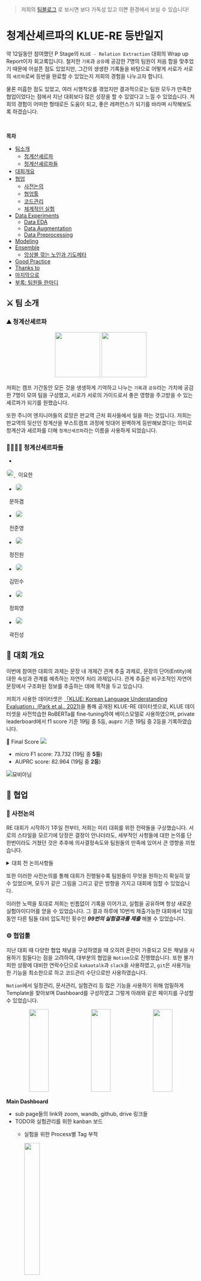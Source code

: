 > 저희의 [팀블로그](https://cheonggyemountain-sherpa.github.io/KLUE_RE/) 로 보시면 보다 가독성 있고 이쁜 환경에서 보실 수 있습니다!

# 청계산셰르파의 KLUE-RE 등반일지

약 12일동안 참여했던 P Stage의 `KLUE - Relation Extraction` 대회의 Wrap up Report이자 회고록입니다. 철저한 `기록`과 `공유`에 공감한 7명의 팀원이 처음 합을 맞추었기 때문에 어설픈 점도 있었지만, 그간의 생생한 기록들을 바탕으로 어떻게 서로가 서로의 `셰르파`로써 등반을 완료할 수 있었는지 저희의 경험을 나누고자 합니다.

물론 미흡한 점도 있었고, 여러 시행착오를 겪었지만 결과적으로는 팀원 모두가 만족한 협업이었다는 점에서 지난 대회보다 많은 성장을 할 수 있었다고 느낄 수 있었습니다. 저희의 경험이 어떠한 형태로든 도움이 되고, 좋은 레퍼런스가 되기를 바라며 시작해보도록 하겠습니다.

<br>

**목차**

- [팀소개](#%E2%9A%94%EF%B8%8F-%ED%8C%80-%EC%86%8C%EA%B0%9C)
    - [청계산셰르파](#%F0%9F%A4%9C-%EB%B6%80%EB%A1%9D-%ED%8C%80%EC%9B%90%EB%93%A4-%ED%95%9C%EB%A7%88%EB%94%94)
    - [청계산셰르파들](#%F0%9F%91%A8%E2%80%8D%F0%9F%91%A8%E2%80%8D%F0%9F%91%A6%E2%80%8D%F0%9F%91%A6-%EC%B2%AD%EA%B3%84%EC%82%B0%EC%85%B0%EB%A5%B4%ED%8C%8C%EB%93%A4)
- [대회개요](#%F0%9F%94%8E-%EB%8C%80%ED%9A%8C-%EA%B0%9C%EC%9A%94)
- [협업](#%F0%9F%A4%9D-%ED%98%91%EC%97%85)
    - [사전논의](#%F0%9F%A5%BE-%EC%82%AC%EC%A0%84%EB%85%BC%EC%9D%98)
    - [협업툴](#%E2%9A%99%EF%B8%8F-%ED%98%91%EC%97%85%ED%88%B4)
    - [코드관리](#%F0%9F%92%BB-%EC%BD%94%EB%93%9C-%EA%B4%80%EB%A6%AC)
    - [체계적인 실험](#%F0%9F%A7%91%E2%80%8D%F0%9F%94%AC-%EC%B2%B4%EA%B3%84%EC%A0%81%EC%9D%B8-%EC%8B%A4%ED%97%98)
- [Data Experiments](#%F0%9F%9B%8B-Data-Experiments)
    - [Data EDA](#%F0%9F%91%81-Data-EDA)
    - [Data Augmentation](#%F0%9F%92%AA-Data-Augmentation)
    - [Data Preprocessing](#%F0%9F%94%A7-Data-Preprocessing-amp-Tokenizer)
- [Modeling](#%F0%9F%A7%98-Modeling)
- [Ensemble](#%F0%9F%8D%9C-Ensemble)
    - [앙상블 깎는 노인과 기도메타](#%F0%9F%91%A8%E2%80%8D%F0%9F%8E%A8-%EC%95%99%EC%83%81%EB%B8%94-%EA%B9%8E%EB%8A%94-%EB%85%B8%EC%9D%B8%EA%B3%BC-%EA%B8%B0%EB%8F%84%EB%A9%94%ED%83%80)
- [Good Practice](#%F0%9F%92%AF-Good-Practice)
- [Thanks to](#%F0%9F%92%8C-Thanks-to)
- [마지막으로](#%EB%A7%88%EC%A7%80%EB%A7%89%EC%9C%BC%EB%A1%9C)
- [부록: 팀원들 한마디](#%F0%9F%A4%9C-%EB%B6%80%EB%A1%9D-%ED%8C%80%EC%9B%90%EB%93%A4-%ED%95%9C%EB%A7%88%EB%94%94)


## ⚔️ 팀 소개

### ⛰ 청계산셰르파
<p align="center">
    <img src="/images/profile.png" style="display: inline" height="120px">
    <img src="/images/2.png" style="display: inline" height="120px">
</p>

저희는 캠프 기간동안 모든 것을 생생하게 기억하고 나누는 `기록`과 `공유`라는 가치에 공감한 7명이 모여 팀을 구성했고, 서로가 서로의 가이드로서 좋은 영향을 주고받을 수 있는 셰르파가 되기를 원했습니다.

또한 주니어 엔지니어들의 로망은 판교역 근처 회사들에서 일을 하는 것입니다. 저희는 판교역의 뒷산인 청계산을 부스트캠프 과정에 빗대어 완벽하게 등반해보겠다는 의미로 청계산과 셰르파를 더해 `청계산셰르파`라는 이름을 사용하게 되었습니다.


### 👨‍👨‍👦‍👦 청계산셰르파들

- <a href="https://github.com/l-yohai">
<img style="border-radius: 50%; display: inline" src="https://avatars.githubusercontent.com/u/49181231?s=96&amp;v=4" width="20px"/>
</a> &nbsp; 이요한

- <a href="https://github.com/ddobokki">
    <img style="border-radius: 50%; display: inline" src="https://avatars.githubusercontent.com/u/44228269?s=96&v=4" width="20px">
</a> &nbsp; 문하겸

- <a href="https://github.com/20180707jun">
    <img style="border-radius: 50%; display: inline" src="https://avatars.githubusercontent.com/u/50571795?s=96&v=4" width="20px">
</a> &nbsp; 전준영

- <a href="https://github.com/godjw">
    <img style="border-radius: 50%; display: inline" src="https://avatars.githubusercontent.com/u/47168115?s=96&v=4" width="20px">
</a> &nbsp; 정진원

- <a href="https://github.com/lexiconium">
    <img style="border-radius: 50%; display: inline" src="https://avatars.githubusercontent.com/u/84180121?s=96&v=4" width="20px">
</a> &nbsp; 김민수

- <a href="https://github.com/hyeong01">
    <img style="border-radius: 50%; display: inline" src="https://avatars.githubusercontent.com/u/38185429?s=96&v=4" width="20px">
</a> &nbsp; 정희영

- <a href="https://github.com/jskwak98">
    <img style="border-radius: 50%; display: inline" src="https://avatars.githubusercontent.com/u/47588410?s=96&v=4" width="20px">
</a> &nbsp; 곽진성


## 🔎 대회 개요

이번에 참여한 대회의 과제는 문장 내 개체간 관계 추출 과제로, 문장의 단어(Entity)에 대한 속성과 관계를 예측하는 자연어 처리 과제입니다. 관계 추출은 비구조적인 자연어 문장에서 구조화된 정보를 추출하는 데에 목적을 두고 있습니다.

저희가 사용한 데이터셋은 [「KLUE: Korean Language Understanding Evaluation」(Park et al., 2021)](https://arxiv.org/pdf/2105.09680.pdf)을 통해 공개된 KLUE-RE 데이터셋으로, KLUE 데이터셋을 사전학습한 RoBERTa를 fine-tuning하여 베이스모델로 사용하였으며, private leaderboard에서 f1 score 기준 19팀 중 5등, auprc 기준 19팀 중 2등을 기록하였습니다.

🥈 Final Score
![](/images/final.png)
- micro F1 score: 73.732 (19팀 중 **5등**)
- AUPRC score: 82.964 (19팀 중 **2등**)

![묘비아님](/images/kakaotalk.png)


## 🤝 협업

### 🥾 사전논의

RE 대회가 시작하기 1주일 전부터, 저희는 미리 대회를 위한 전략들을 구상했습니다. 서로의 스타일을 모르기에 당장은 결정이 안나더라도, 세부적인 사항들에 대한 논의를 단 한번이라도 거쳤던 것은 추후에 의사결정속도와 팀원들의 만족에 있어서 큰 영향을 끼쳤습니다.

<details>
    <summary>
    대회 전 논의사항들
    </summary>
<br>

- 프로젝트관리 툴/채널 정하기
    - ex) Github project의 kanban board, notion, slack, zoom, google meet, git page, github action 등등
    - 카카오톡 (슬랙보다 많이 접함.) 슬랙처럼 스레드 형식의 대화를 할 수 없음.
        - 중요한 이슈가 생기면 슬랙에도 같이 이야기하자.
- 코드명세서 or 컨벤션
    - naming
        - 클래스, Static Vars = CamelCase
        - 변수명, 함수명 = snake_case
    - formatting (& auto formatter)
        - autopep8
        - black, yap...
    - annotation
        - ''' docstring '''
        - VSCODE CODE_ANCHORE
            - TODO, NOTE,
        - docstring을 알아서 해주는 게 있는지 서치해보기!
        - 필요한 내용만 작성할 수 있도록 룰을 추가로 정할 것.
        주석은 영문으로!!
    - ~~indentation (tab 1 or space 4)~~
    - 그 외 vscode extensions
        - git graph, git lens
        - Live share
- 가상환경이나 환경관리 전략 (zsh, dotenv, … conda, pip …)
    - **conda 사용!**

- **미정**

    - 브랜치를 어떻게 만들어놓을것인가 (실험전략까지 고려)
        다른사람들이 checkout만으로 동일한 실험을 할 수 있게 하기 위함
        MAIN
        - DEVELOP
                유저편의성, 코드기능개선, 버그픽스
                접두어/feature
        - BASELINE
            접두어/feature x 실험 o
        다른 태스크에 대한 것들이나 (실험위주)
            baseline/qa/1
            baseline/ner
            baseline/sentence classification
    - 너무 브랜치가 많아질 수 있다.
        - config를 변경하면 브랜치를 분기하지 않을 수 있다.

- (선택사항) 여유가 되면 자세하게 써놓기

- 커밋전략
    - commit message 규칙이나 템플릿 정하기

- (작업단위와 리뷰에 대해서 더 생각해보기)

- PR 템플릿 및 PR/Review 전략 구체화
    - PR 올리는 타이밍(시점)
        - 성능향상에 의한 PR은 모두가 리뷰
        - 자잘한 변화들은 책임자만 리뷰
    - 리뷰를 어떻게 할 건지? 리뷰어는 몇 명
    - 속도? Merge속도에 대해서 데드라인이 있었음 좋겠다.
    

- 그라운드룰 및 빠른 의사결정을 위한 협업가치 리스트업 및 우선순위 정하기
    - ex) 안정성(예외처리), 구성원의만족, 가독성, 일관성, 객체지향성, 단순성, 외부유저의경험, 신속성(작업속도), 통제가능성, 학습가능성, 취업적용가능성, 실험가능성 등등

</details>

또한 이러한 사전논의를 통해 대회가 진행될수록 팀원들이 무엇을 원하는지 확실히 알 수 있었으며, 모두가 같은 그림을 그리고 같은 방향을 가지고 대회에 임할 수 있었습니다.

이러한 노력을 토대로 저희는 빈틈없이 기록을 이어가고, 실험을 공유하며 항상 새로운 실험아이디어를 얻을 수 있었습니다. 그 결과 하루에 10번씩 제출가능한 대회에서 12일 동안 다른 팀들 대비 압도적인 횟수인 ***99번의 실험결과를 제출*** 해볼 수 있었습니다.

### ⚙️ 협업툴

지난 대회 때 다양한 협업 채널을 구성하였을 때 오히려 혼란이 가중되고 모든 채널을 사용하기 힘들다는 점을 고려하여, 대부분의 협업을 `Notion`으로 진행했습니다. 또한 불가피한 상황에 대비한 연락수단으로 `kakaotalk`과 `slack`을 사용하였고, `git`은 사용가능한 기능을 최소한으로 하고 코드관리 수단으로만 사용하였습니다.

`Notion`에서 일정관리, 문서관리, 실험관리 등 많은 기능을 사용하기 위해 엄밀하게 Template을 찾아보며 Dashboard를 구성하였고 그렇게 아래와 같은 페이지를 구성할 수 있었습니다.

<p align="center">
    <img src="/images/notion_main.png" style="display: inline" height="220px" width="32%">
    <img src="/images/notion_kanban.png" style="display: inline" height="220px" width="32%">
    <img src="/images/notion_schedule.png" style="display: inline" height="220px" width="32%">
</p>

**Main Dashboard**
- sub page들의 link와 zoom, wandb, github, drive 링크들
- TODO와 실험관리를 위한 kanban 보드
    - 실험을 위한 Process별 Tag 부착

        <img src="/images/no_tag.png" height="30%" width="30%">

    - Assignee 할당
- 일정관리를 위한 schedule
    - 알림기능 활성화
    - 용도별 Tag 부착
- Reference와 Docs 링크들
    - 회의록
    - 멘토링
    - 연구일지 등

### 💻 코드 관리

![](/images/git1.png)

초반에는 전체 코드를 관리하기 위해 PR-Merge 방법으로 진행하다가 Review가 늦어지거나, 작업시간이 오래걸리면 다른 팀원이 같은 작업을 하는 등 예상치 못한 병목이 발생하고 오히려 개인 실험에 방해요소로 작용할 수 있다는 판단을 하게 되었습니다.

<style>
  .linear_highlight {
      background: linear-gradient(to top, #778899 10%, transparent 10%);
  }
</style>

<span class="linear_highlight">
따라서 baseline으로 사용할 수 있는 코드에서 각자의 이름 혹은 실험 이름으로 분기를 나누어 개인 작업을 진행하면서, 사전에 논의했던 것처럼 score가 올랐을 경우에만 baseline 코드에 PR-Merge를 하고, 해당 score를 재현가능할 수 있게끔 버전업하기로 했습니다.
</span>

![](/images/bran.png)

branch가 많아지긴 했지만, 실험에 실패했을 때 빠르게 Rollback할 수 있었고, 각자의 실험에서 확실한 성능향상 요소만을 합칠 수 있었습니다. Competition이라는 플랫폼의 특성상 7명의 팀원이 각자 작성한 모든 코드들을 Review하고 합치면서 작업을 이어나가기에는 많은 시간과 노력을 필요로 했습니다. 하지만 기준을 두고 필요할 때만 코드를 병합하니 실험은 실험대로 잘 이루어지고, 실험에 실패하더라도 가장 최신버전의 코드를 모두가 사용할 수 있었다는 점에서 많은 이점을 얻을 수 있었습니다.

### 🧑‍🔬 체계적인 실험

![](/images/notion_kanban.png)

저희는 Kanban board를 사용하여 실험을 관리하였습니다.

<p align="center">
    <img src="/images/exp_tag.png" height="30%" width="30%">
</p>

Backlog, TO-DO, In progress, Completed 네 단계로 나누어 서로가 어떤 실험을 진행하고 있는지, 어떤 실험을 해야하는지 파악할 수 있게 하였으며 실험이 끝날 때마다 그때그때 갱신하는 작업을 진행하였습니다.

각각의 카테고리 별 책임은 이렇습니다.
- Backlog: 단순 실험 아이디어 및 건의사항, 수정사항
- TO-DO: 꼭 적용해봐야 하는 실험
- In progress: 현재 진행중인 실험
- Completed: 완료된 실험

Backlog에 진행해보고 싶은 실험카드가 생겼거나, 다른 실험 아이디어가 생긴 경우에는 Notion의 `Comment` 기능을 이용하여 이미 진행중인 실험이면 해당 실험의 진행상황이나 주의사항들을 더 자세하게 공유할 수 있게 하였습니다.

<p align="center">
    <img src="/images/notion_comm2.png">
    <img src="/images/notion_comm.png">
</p>

실험카드가 `Completed`로 이동하게 되면 아래와 같이 실험기록표에 결과를 작성하고, 실험의 성공여부와 관계없이 그 실험에 대한 평가와 그런 결과가 나온 이유 혹은 주의사항 등을 기록하게 하였습니다.

<p align="center">
    <img src="/images/exp1.png">
    <img src="/images/notion_exp.png">
</p>

<span class="linear_highlight">
이러한 시도는 팀원들 간 기술부채를 최대한 줄어들게 하였고 실패한 실험을 반복적으로 하지 않을 수 있게 하여 효율적으로 실험을 계획할 수 있게 해주었습니다.
</span>

## 🛋 Data Experiments

### 👁 Data EDA

![](/images/eda.png)

데이터는 위와 같이 매우 불균형하게 분포되어 있었고, 9,000개가 넘는 no_relation과 달리 `per:place_of_death`처럼 약 40개 정도만 존재하는 label도 있었습니다.

이렇게 극단적인 Data Imbalancing을 잘 잡는 것이 이번 대회의 핵심이라고 생각하게 되었습니다.

![김채은 캠퍼님의 토론게시판 글 중](/images/dup.png)

또한 sentence와 subject_entity, object_entity까지 전부 동일한 문장이 53개가 있는 등 중복된 데이터와 mislabeled 데이터들이 존재하였고, 이것들을 전부 제거하고 수정하여 데이터셋을 재구성하였습니다.

### 💪 Data Augmentation

이후에는 Data Imbalancing을 해결하기 위하여 여러 Augmentation 기법들로 실험을 이어나갔습니다.

1. [EDA & AEDA](https://github.com/toriving/KoEDA)
    KoEDA 라이브러리를 사용하여 EDA, AEDA 각각 전체 데이터셋에 대해 `n_aug=[1, 2, 4]` 비율로 augmentation 진행
    - 두 방법 모두 아무것도 하지 않았을 때보다 validation score가 낮았음.
2. [Undersampling & Oversampling](https://imbalanced-learn.org/stable/)
    imblearn 라이브러리를 사용하여 SMOTE로 Sampling 진행
    ![Undersampling](/images/under.png)

    ![Oversampling](/images/over.png)
    
    - 두 방법 모두 아무것도 하지 않았을 때보다 validation score가 낮았음.
3. Back Translation
    Crawler를 사용하여 papago 번역기 사용.
    `klue/roberta-small` 모델 기준으로 score 상승이 있었지만 너무 늦게 시도해서 best 모델에 적용하지 못했음.
    - `ko -> en -> ja -> ko`: 약 0.1 LB Score 하락
    - `ko -> ja -> ko`: 약 0.5 LB Score 상승
4. Target Augmentation subject <-> object label changing
    kfold로 학습을 진행할 때 한 번이라도 틀린 data에 대해서 subject와 object entity를 변경함으로써 augmentation 진행
    - 약 0.05 LB Score 상승

하지만 이러한 augmentation 기법들에 대해서 많은 효과를 볼 수가 없었는데, `confusion matrix`를 통해 원인을 유추해볼 수 있었습니다.

![](/images/conf.png)

처음 예상과 다르게 적은 label의 데이터를 생각보다 잘 맞추고 있었고, *오히려 데이터 수가 가장 많았던 `no_relation` 예측에서 많이 틀리고 있었기 때문* 이었습니다. 따라서 전체 데이터셋에 대해서 augmentation을 진행한 방식, 그리고 sampling 방식으로는 효과를 보지 못했다는 것을 알 수 있었습니다.

처음부터 이렇게 Confusion Matrix를 도입하여 현재 모델이 어떤 예측을 잘 수행하지 못하는지 등을 파악하여, `no_relation`에 대해서만 augmentation을 시도하는 등 디테일하게 augmentation 전략을 세웠으면 좋았을 것이란 아쉬움이 남습니다. 또한 4번 실험에서 `sub <-> obj` label만 변경하는 방식 말고 다른 augmentation 방법도 써봤으면 어땠을까 하는 아쉬움이 남습니다.


### 🔧 Data Preprocessing & Tokenizer

1. Dynamic Padding
    Huggingface의 Tokenizer는 `max_length` 인자를 통해 기본적으로 `fixed padding` 방식을 사용합니다. 저희는 더 빠른 실험을 통해 `dynamic padding` 방식으로 변경하였고 그 결과 약 30%의 속도를 향상시킬 수 있었습니다.

    ![fixed padding](/images/fixed.png)

    ![dynamic padding](/images/dynamic.png)

2. [An Improved Baseline for Sentence-level Relation Extraction](https://arxiv.org/pdf/2102.01373.pdf)
    문장의 Subject, Object Entity의 NER Type을 명시해주고, Entity의 위치를 사전학습에서 사용된 특수문자를 이용하여 표기하는 Typed Entity Marker를 적용했습니다.

    ![](/images/token.png)
    1. vanilla : 기본 베이스라인 input
    2. special_ent : `기본 베이스라인 input + [sbj][sbj/] + [obj][obj/]`
    3. special_ent_without_prefix : 기본 베이스라인 input의 앞에있는 `subject [sep] object [sep] 부분을 제거`하고 `special token`을 사용 (4, 5번 역시 prefix를 제거함) 
    4. punct_ent : `@sbj@ #obj#` 식으로 special token 없이 entity 표현 
    5. punct_typing_ent : `@*sbj_type*sbj@ #^obj_type^obj#` 식으로 entity type을 알려주며 표현결과: 3번 5번이 비교적 가장 우수한 성능을 보임, 동일 조건 하 validation f1 기준 1 정도의 성능 차이를 보임.

위의 두 방법을 사용하여 실험과 검증은 조금 더 빠르게 진행할 수 있었고, 성능 향상을 이끌어낼 수 있었습니다.


## 🧘 Modeling

Backbone이 되는 Model은 `klue/roberta-large`를 사용하였으며 Base 성능은 `avg. 71 (micro f1)` 정도를 기록하였습니다.

***여러가지 실험들***

- Entity Embedding
    아무것도 하지 않았을 때보다 validation score가 낮았음.
<details>
    <summary>
    코드 보기
    </summary>
    ```python
    class RobertaEmbeddingsWithTokenEmbedding(nn.Module):
    '''
    edit by 곽진성_T2011
    '''
    
    def __init__(self, model, config, pre_model_state_dict=None):
        super().__init__()
        self.word_embeddings = model.roberta.embeddings.word_embeddings
        self.position_embeddings = model.roberta.embeddings.position_embeddings
        self.token_type_embeddings = model.roberta.embeddings.token_type_embeddings

        self.entity_embeddings = nn.Embedding(9, config.hidden_size, padding_idx=0)

        if pre_model_state_dict:
            pre_weight = pre_model_state_dict['roberta.embeddings.entity_embeddings.weight']
            self.entity_embeddings.weight = torch.nn.parameter.Parameter(pre_weight, requires_grad=True)

        self.LayerNorm = model.roberta.embeddings.LayerNorm
        self.dropout = model.roberta.embeddings.dropout
        self.position_embedding_type = getattr(config, "position_embedding_type", "absolute")
        self.register_buffer("position_ids", torch.arange(config.max_position_embeddings).expand((1, -1)))
        if version.parse(torch.__version__) > version.parse("1.6.0"):
            self.register_buffer(
                "token_type_ids",
                torch.zeros(self.position_ids.size(), dtype=torch.long, device=self.position_ids.device),
                persistent=False,
            )
        self.padding_idx = config.pad_token_id

    def forward(
        self, input_ids=None, token_type_ids=None, position_ids=None, inputs_embeds=None, past_key_values_length=0
    ):
        if position_ids is None:
            if input_ids is not None:
                position_ids = self.create_position_ids_from_input_ids(input_ids, self.padding_idx, past_key_values_length)
            else:
                position_ids = self.create_position_ids_from_inputs_embeds(inputs_embeds)

        if input_ids is not None:
            input_shape = input_ids.size()
        else:
            input_shape = inputs_embeds.size()[:-1]

        seq_length = input_shape[1]

        if token_type_ids is None:
            if hasattr(self, "token_type_ids"):
                buffered_token_type_ids = self.token_type_ids[:, :seq_length]
                buffered_token_type_ids_expanded = buffered_token_type_ids.expand(input_shape[0], seq_length)
                token_type_ids = buffered_token_type_ids_expanded
            else:
                token_type_ids = torch.zeros(input_shape, dtype=torch.long, device=self.position_ids.device)

        if inputs_embeds is None:
            inputs_embeds = self.word_embeddings(input_ids)
        token_type_embeddings = self.token_type_embeddings(token_type_ids)

        entity_ids = self.create_entity_ids_from_input_ids(input_ids)
        entity_embeddings = self.entity_embeddings(entity_ids)

        embeddings = inputs_embeds + token_type_embeddings
        if self.position_embedding_type == "absolute":
            position_embeddings = self.position_embeddings(position_ids)
            embeddings += position_embeddings
        
        embeddings += entity_embeddings
        
        embeddings = self.LayerNorm(embeddings)
        embeddings = self.dropout(embeddings)
        return embeddings

    def create_position_ids_from_inputs_embeds(self, inputs_embeds):
        input_shape = inputs_embeds.size()[:-1]
        sequence_length = input_shape[1]

        position_ids = torch.arange(
            self.padding_idx + 1, sequence_length + self.padding_idx + 1, dtype=torch.long, device=inputs_embeds.device
        )
        return position_ids.unsqueeze(0).expand(input_shape)

    def create_entity_ids_from_input_ids(self, input_ids):
        """
        map index 1~8 to the token that is related to sbj, obj entities
        """
        s_ids = torch.nonzero((input_ids == 36)) # subject
        o_ids = torch.nonzero((input_ids == 7)) # object
        # entity type mapped into index 3 ~ 8
        type_map = {4410 : 3, 7119 : 4, 3860 : 5, 5867 : 6, 12395 : 7, 9384 : 8}

        entity_ids = torch.zeros_like(input_ids)
        for i in range(len(s_ids)):
            s_id = s_ids[i]
            o_id = o_ids[i]
            if i % 2 == 0:
                entity_ids[s_id[0], s_id[1]+2] = type_map[input_ids[s_id[0], s_id[1]+2].item()]
                entity_ids[o_id[0], o_id[1]+2] = type_map[input_ids[o_id[0], o_id[1]+2].item()]
            else:
                prev_s_id = s_ids[i-1]
                prev_o_id = o_ids[i-1]
                entity_ids[s_id[0], prev_s_id[1]+4:s_id[1]] = 1
                entity_ids[o_id[0], prev_o_id[1]+4:o_id[1]] = 2

        return entity_ids

    def create_position_ids_from_input_ids(self, input_ids, padding_idx, past_key_values_length=0):
        mask = input_ids.ne(padding_idx).int()
        incremental_indices = (torch.cumsum(mask, dim=1).type_as(mask) + past_key_values_length) * mask
        return incremental_indices.long() + padding_idx
    ```
</details>
- [R-BERT](https://github.com/monologg/R-BERT)
    본 구조에서 BERT를 RoBERTa로 변경. LB 기준 71.362의 micro f1 score 달성.
<details>
    <summary>
    코드 보기
    </summary>
    ```python
class RBERT(RobertaPreTrainedModel):
    '''
    orgin code: https://github.com/monologg/R-BERT
    edit by 문하겸_T2076
    '''

    def __init__(self, config, model_name):
        super(RBERT, self).__init__(config)
        self.roberta = RobertaModel.from_pretrained(
            model_name)  # Load pretrained bert

        self.num_labels = config.num_labels

        self.cls_fc_layer = FCLayer(
            config.hidden_size, config.hidden_size, 0.1)
        self.entity_fc_layer = FCLayer(
            config.hidden_size, config.hidden_size, 0.1)
        self.label_classifier = FCLayer(
            config.hidden_size * 3,
            config.num_labels,
            0.1,
            use_activation=False,
        )

    @staticmethod
    def entity_average(hidden_output, e_mask):
        """
        Average the entity hidden state vectors (H_i ~ H_j)
        :param hidden_output: [batch_size, j-i+1, dim]
        :param e_mask: [batch_size, max_seq_len]
                e.g. e_mask[0] == [0, 0, 0, 1, 1, 1, 0, 0, ... 0]
        :return: [batch_size, dim]
        """
        e_mask_unsqueeze = e_mask.unsqueeze(1)  # [b, 1, j-i+1]
        length_tensor = (e_mask != 0).sum(
            dim=1).unsqueeze(1)  # [batch_size, 1]

        # [b, 1, j-i+1] * [b, j-i+1, dim] = [b, 1, dim] -> [b, dim]
        sum_vector = torch.bmm(e_mask_unsqueeze.float(),
                               hidden_output).squeeze(1)
        avg_vector = sum_vector.float() / length_tensor.float()  # broadcasting
        return avg_vector

    def forward(self, input_ids=None, attention_mask=None, token_type_ids=None, labels=None, e1_mask=None, e2_mask=None):
        outputs = self.roberta(
            input_ids, attention_mask=attention_mask, token_type_ids=token_type_ids)
        sequence_output = outputs[0]
        pooled_output = outputs[1]

        # Average
        e1_h = self.entity_average(sequence_output, e1_mask)
        e2_h = self.entity_average(sequence_output, e2_mask)

        # Dropout -> tanh -> fc_layer (Share FC layer for e1 and e2)
        pooled_output = self.cls_fc_layer(pooled_output)
        e1_h = self.entity_fc_layer(e1_h)
        e2_h = self.entity_fc_layer(e2_h)

        # Concat -> fc_layer
        concat_h = torch.cat([pooled_output, e1_h, e2_h], dim=-1)
        logits = self.label_classifier(concat_h)

        # add hidden states and attention if they are here
        outputs = (logits,) + outputs[2:]

        # Softmax
        if labels is not None:
            if self.num_labels == 1:
                loss_fct = nn.MSELoss()
                loss = loss_fct(logits.view(-1), labels.view(-1))
            else:
                loss_type = "focal"
                beta = 0.9999
                gamma = 2.0

                loss_fct = CB_loss(beta=beta, gamma=gamma)
                loss = loss_fct(logits.view(-1, self.num_labels),
                                labels.view(-1), loss_type)

            outputs = (loss,) + outputs
        return outputs
    ```
</details>

- Model split & combine
    `no_relation`만 구분하도록 학습시킨 모델, `relation`만 구분하도록 학습시킨 모델, `전체 데이터로 학습시킨 모델` 세 가지 `klue/roberta-large` 모델의 가중치를 freezing 하고 classifier만 학습시킨 것. LB 기준 73.251의 micro f1 score 달성.

    <details>
        <summary>
        코드 보기
        </summary>
        ```python
    class CombineModels(nn.Module):
        '''
        edit by 이요한_T2166
        '''
        def __init__(self):
            super(CombineModels, self).__init__()

            c1 = AutoConfig.from_pretrained('klue/roberta-large', num_labels=2)
            c2 = AutoConfig.from_pretrained('klue/roberta-large', num_labels=29)
            c3 = AutoConfig.from_pretrained('klue/roberta-large', num_labels=30)

            self.roberta1 = AutoModelForSequenceClassification.from_pretrained(
                "split_model_no_rel_large", config=c1)
            self.roberta2 = AutoModelForSequenceClassification.from_pretrained(
                "split_model_rel_large", config=c2)
            self.roberta3 = AutoModelForSequenceClassification.from_pretrained(
                "sota_kfold", config=c3)

            for p in self.roberta1.parameters():
                p.requires_grad = False
            for p in self.roberta2.parameters():
                p.requires_grad = False
            for p in self.roberta3.parameters():
                p.requires_grad = False

            self.fc1 = nn.Linear(2, 768)
            self.fc2 = nn.Linear(29, 768)
            self.fc3 = nn.Linear(30, 768)

            self.classifier = nn.Sequential(
                nn.Dropout(p=0.1),
                nn.Linear(768 * 15, 768, bias=True),
                nn.Tanh(),
                nn.Dropout(p=0.1),
                nn.Linear(768, 30, bias=True)
            )

        def forward(self, input_ids, attention_mask):
            logits_1 = self.roberta1(
                input_ids.clone(), attention_mask=attention_mask).get('logits')
            logits_2 = self.roberta2(
                input_ids.clone(), attention_mask=attention_mask).get('logits')
            logits_3 = self.roberta3(
                input_ids.clone(), attention_mask=attention_mask).get('logits')

            logits_1 = self.fc1(logits_1)
            logits_2 = self.fc2(logits_2)
            logits_3 = self.fc1(logits_3)

            concatenated_vectors = torch.cat((
                logits_1, logits_2, logits_3), dim=-1)

            output = self.classifier(concatenated_vectors)
            outputs = SequenceClassifierOutput(logits=output)
            return outputs
        ```
    </details>
- FC Layer -> LSTM
    너무 늦게 도입하여 제출 실패.
<details>
    <summary>
    코드 보기
    </summary>
    ```python
    class RobertaAddLSTM(RobertaPreTrainedModel):
        '''
        edit by 정희영_T2210
        '''
        def __init__(self, config, *args, **kwargs):
                super().__init__(config=config)

                self.bert = RobertaModel.from_pretrained("klue/roberta-large")

                self.lstm = nn.LSTM(1024, 256, batch_first=True, bidirectional=True)
                self.linear = nn.Linear(256*2, 30)
                self.dropout = nn.Dropout(0.5)
                self.tanh = nn.Tanh()
                self.linear2 = nn.Linear(30, 1)

        def forward(self, input_ids, attention_mask):
                output = self.bert(input_ids, attention_mask=attention_mask)

                lstm_output, (h,c) = self.lstm(output[0]) ## extract the 1st token's embeddings
                hidden = torch.cat((lstm_output[:,-1, :256],lstm_output[:,0, 256:]),dim=-1)
                linear_output = self.linear(hidden.view(-1,256*2))
                x = self.tanh(linear_output)
                x = self.dropout(x)
                outputs = SequenceClassifierOutput(logits=x)

                return outputs
    ```
</details>
- TAPT - [Don't Stop Pretraining: Adapt Language Models to Domains and Tasks](https://arxiv.org/pdf/2004.10964.pdf)
    주어진 학습데이터로 사전학습된 모델에 TAPT 를 적용해보았을 때 약 0.5 정도의 validation f1 score 향상이 있었으나, 시간문제로 논문에서 제안된 epochs만큼 학습을 진행하지 못했음. koelectra와 roberta-base로 리더보드에 제출해본 결과 큰 성능향상이 없었기 때문에 large 모델에 적용해볼 수 없었음.

    <details>
        <summary>
        코드 보기
        </summary>
        ```python
        '''
        edit by 정진원_T2206
        '''
        from transformers import AutoTokenizer, RobertaForMaskedLM, ElectraForMaskedLM, BertForMaskedLM, AutoConfig, DataCollatorWithPadding, DataCollatorForLanguageModeling
        import torch
        from transformers import LineByLineTextDataset
        from transformers import Trainer, TrainingArguments
        from transformers import EarlyStoppingCallback

        # fetch pretrained model for MaskedLM training 
        tokenizer = AutoTokenizer.from_pretrained('klue/roberta-large')
        device = torch.device('cuda' if torch.cuda.is_available() else 'cpu')
        model = BertForMaskedLM.from_pretrained('klue/roberta-large')
        model.to(device)

        # Read txt file which is consisted of sentences from train.csv
        dataset = LineByLineTextDataset(
            tokenizer=tokenizer,
            file_path='data/train.txt',
            block_size=514 # block size needs to be modified to max_position_embeddings
        )

        data_collator = DataCollatorForLanguageModeling( 
            tokenizer=tokenizer, mlm=True, mlm_probability=0.2 
        )

        # need to change arguments 
        training_args = TrainingArguments(
            output_dir="./klue-roberta-retrained",
            overwrite_output_dir=True,
            learning_rate=5e-05,
            num_train_epochs=200, 
            per_device_train_batch_size=16,
            save_steps=100,
            save_total_limit=2,
            seed=30,
            save_strategy='epoch',
            gradient_accumulation_steps=8,
            logging_steps=100,
            evaluation_strategy='epoch',
            resume_from_checkpoint=True,
            fp16=True,
            fp16_opt_level='O1',
            load_best_model_at_end=True
        ) 

        trainer = Trainer(
            model=model,
            args=training_args,
            data_collator=data_collator,
            train_dataset=dataset,
            eval_dataset=dataset,
            callbacks = [EarlyStoppingCallback(early_stopping_patience=3)]
        )

        trainer.train()
        trainer.save_model("./klue-roberta-retrained")
        ```
    </details>


***loss function***
- CB Loss
    R-BERT를 제외하고는 큰 성능향상을 못봤음.

    <details>
        <summary>
        코드 보기
        </summary>
        ```python
        class MyTrainer(Trainer):
            '''
            edit by 문하겸_T2076
            '''
            def __init__(self, disable_wandb=True, *args, **kwargs):
                super().__init__(*args, **kwargs)
                self.disable_wandb = disable_wandb

            def compute_loss(self, model, inputs, return_outputs=False):
                labels = inputs.get("labels")
                outputs = model(**inputs)
                logits = outputs.get("logits")
                beta = 0.9999
                gamma = 2.0

                criterion = CB_loss(beta, gamma)
                if torch.cuda.is_available():
                    criterion.cuda()
                loss_fct = criterion(logits, labels)

                return (loss_fct, outputs) if return_outputs else loss_fct

            def evaluation_loop(self, *args, **kwargs):
                eval_loop_output = super().evaluation_loop(*args, **kwargs)

                pred = eval_loop_output.predictions
                label_ids = eval_loop_output.label_ids

                self.draw_confusion_matrix(pred, label_ids)
                return eval_loop_output

        class CB_loss(nn.Module):
            def __init__(self, beta, gamma, epsilon=0.1):
                super(CB_loss, self).__init__()
                self.beta = beta
                self.gamma = gamma
                self.epsilon = epsilon

            def forward(self, logits, labels):
                # self.epsilon = 0.1 #labelsmooth
                beta = self.beta
                gamma = self.gamma

                no_of_classes = logits.shape[1]
                samples_per_cls = torch.Tensor(
                    [sum(labels == i) for i in range(logits.shape[1])])
                if torch.cuda.is_available():
                    samples_per_cls = samples_per_cls.cuda()

                effective_num = 1.0 - torch.pow(beta, samples_per_cls)
                weights = (1.0 - beta) / ((effective_num) + 1e-8)

                weights = weights / torch.sum(weights) * no_of_classes
                labels = labels.reshape(-1, 1)

                weights = torch.tensor(weights.clone().detach()).float()

                if torch.cuda.is_available():
                    weights = weights.cuda()
                    labels_one_hot = torch.zeros(
                        len(labels), no_of_classes).cuda().scatter_(1, labels, 1).cuda()

                labels_one_hot = (1 - self.epsilon) * labels_one_hot + \
                    self.epsilon / no_of_classes
                weights = weights.unsqueeze(0)
                weights = weights.repeat(labels_one_hot.shape[0], 1) * labels_one_hot
                weights = weights.sum(1)
                weights = weights.unsqueeze(1)
                weights = weights.repeat(1, no_of_classes)

                cb_loss = focal_loss(labels_one_hot, logits, weights, gamma)
                return cb_loss
        ```
    </details>
- [LDAM](https://arxiv.org/pdf/1906.07413.pdf)
    <details>
        <summary>
        코드 보기
        </summary>
        ```python
        class LDAMLossTrainer(Trainer):
            '''
            edit by 김민수_T2025
            '''
            def __init__(self, *args, **kwargs):
                super().__init__(*args, **kwargs)
                self.n_per_labels = self.train_dataset.get_n_per_labels()

            def compute_loss(self, model, inputs, return_outputs=False):
                labels = inputs.get('labels')
                outputs = model(**inputs)
                logits = outputs.get('logits')

                betas = [0, 0.99]
                beta_idx = self.state.epoch >= 2
                n_per_labels = self.n_per_labels

                effective_num = 1.0 - np.power(betas[beta_idx], n_per_labels)
                cls_weights = (1.0 - betas[beta_idx]) / np.array(effective_num)
                cls_weights = cls_weights / np.sum(cls_weights) * len(n_per_labels)
                cls_weights = torch.FloatTensor(cls_weights)

                criterion = LDAMLoss(cls_num_list=n_per_labels, max_m=0.5, s=30, weight=cls_weights)
                if torch.cuda.is_available():
                    criterion.cuda()

                loss_fct = criterion(logits, labels)
                return (loss_fct, outputs) if return_outputs else loss_fct

        class LDAMLoss(nn.Module):
            def __init__(self, cls_num_list, max_m=0.5, weight=None, s=30):
                super().__init__()
                m_list = 1.0 / np.sqrt(np.sqrt(cls_num_list))
                m_list = m_list * (max_m / np.max(m_list))
                m_list = torch.cuda.FloatTensor(m_list)
                self.m_list = m_list
                assert s > 0
                self.s = s
                self.weight = weight

            def forward(self, x, target):
                index = torch.zeros_like(x, dtype=torch.bool)
                index.scatter_(1, target.data.view(-1, 1), 1)

                index_float = index.type(torch.cuda.FloatTensor)
                batch_m = torch.matmul(self.m_list[None, :], index_float.transpose(0, 1))
                batch_m = batch_m.view((-1, 1))
                x_m = x - batch_m

                output = torch.where(index, x_m, x)
                return F.cross_entropy(self.s * output.to('cuda'), target.to('cuda'), weight=self.weight.to('cuda'))
        ```
    </details>

결과적으론 backbone 모델의 kfold score를 넘어서지 못했습니다. 그 이유로는 public leaderboard와 간극이 적은 적절한 validation dataset을 구성하지 못했기 때문입니다. 

차선책으로 미리 stratified하게 0.1 비율로 split한 train, validation dataset을 고정시켜놓고 사용하였지만, 해당 데이터셋의 validation score는 public leaderboard와 ***평균적으로 15점 이상, 극단적인 경우 30점까지 차이가 존재*** 했습니다. 이러한 validation dataset으로만 실험을 했기 때문에 validation score를 신뢰하기 어려웠고, model이 좋은지 나쁜지 직접 제출해보기 전에는 알 수 없었습니다.

따라서 제출횟수가 한정적이므로 대부분 위의 validation score로만 검증을 했고, 성능향상 가능성이 없다고 판단해 추가적인 실험을 진행하지 못했습니다. 하지만 막상 1, 2등의 solution을 보니 저희가 진행했던 실험들로 점수를 올렸기에 속이 쓰렸습니다... :(

다음 대회에서는 public leaderboard와의 간극이 적은 적절한 validation dataset을 구성할 필요가 있으며, 또한 교차검증을 위한 validation dataset 역시 고정시켜놓을 필요가 있다고 느꼈습니다.


## 🍜 Ensemble

- K-fold

    `klue/roberta-large` 모델을 사용하여 kfold(k=5)를 사용하여 성능을 개선하였습니다. single fold 기준 public leaderboard에서 약 71의 micro f1 score를 기록하였고, 5 fold ensemble을 통해 public leaderboard에서 73.5의 micro f1 score를 기록할 수 있었습니다.

### 👨‍🎨 앙상블 깎는 노인과 기도메타

![soft voting](/images/soft_voting.jpg)

저희는 public leaderboard 기준 73 정도의 micro f1 score를 기록하였지만 예측 분포가 다른 결과들을 `soft voting`하여 public leaderboard 기준 74.306의 micro f1 score를 기록할 수 있었습니다.

<p align="center">
    <img src="/images/기도1.png" style="display: inline" height="100px">
    <img src="/images/기도2.png" style="display: inline" height="100px">
    <img src="/images/기도3.png" style="display: inline" height="100px">
    <img src="/images/기도4.png" style="display: inline" height="100px">
</p>
<p align="center">
    <img src="/images/기도5.png" height="100px">
</p>

<p>
    최종적으로 제출된 결과는 Ensemble된 것들 중 public leaderboard 기준 AUPRC가 가장 높은 결과이며, private leaderboard 에서 다른 팀 대비 점수 하락폭이 적어서 
    <span class="linear_highlight">
    순위가 9등 -> 5등으로 상승했습니다.
    </span>
</p>

결과적으로 모델링 실험에서 압도적인 성능 향상을 이루진 못했지만, 비슷한 점수의 다른 분포를 가지는 결과들을 많이 만들어놓았던 것이 앙상블에서 더욱 일반화된 결과를 얻을 수 있었던 요인이었다고 생각합니다.

![](/images/final.png)


## 💯 Good Practice

저희 팀만의 Good Practice는 체계적으로 Notion에 실험관리를 한 것도 있지만, `huggingface`의 다양한 기능들을 사용해봤다는 것이고 그 중에서 좋은 효과를 낸 것으로는 `fp16`과 `hyperparameter_search`가 있습니다.

- fp16

    ![](/images/fp16.png)
    fp16은 `Mixed-Precision Training`으로 32-bit Floating Point가 아닌 16-bit Floating Point를 사용하는 방식입니다. 이 방식을 통해 모델을 학습시킬 때 성능은 비슷하지만 약 60% 가량의 향상된 속도로 학습을 진행할 수 있었습니다.
    `TrainingArguments`에 `fp16=True`, `fp16_opt_level='O1'`만 추가하면 바로 사용할 수 있어서 간단하게 다양한 실험을 진행할 수 있었습니다.


- hyperparameter_search

    `hyperparameter_search`는 `Trainer`에 존재하는 method로 `raytune`, `optuna`, `SigOpt` 세 가지 중 자신의 환경에 설치되어 있는 라이브러리를 이용하여 적절한 hyperparameter를 탐색해주는 유용한 함수입니다. 저희는 `hyperparameter_search`로 public leaderboard 기준 4점 이상의 f1 score 향상을 기록할 수 있었습니다.

    <details>
        <summary>
        코드 보기
        </summary>
        ```python
        from transformers import AutoModelForSequenceClassification, AutoConfig, AutoTokenizer, Trainer, TrainingArguments

        # TODO: load your tokenizer & dataset
        # tokenizer = ...
        # dataset = ...

        # TODO: change your pretrained model path
        config = AutoConfig.from_pretrained("YOUR_MODEL_PATH")

        def model_init():
            return AutoModelForSequenceClassification.from_pretrained(
                model_path, config=config)

        # TODO: fill it your training arguments
        training_args = TrainingArguments(...)

        # TODO: fill it your trainer arguments
        trainer = Trainer(
            model_init=model_init, # NOTE: 반드시 model_init 함수로 모델을 불러와야합니다.
            args=training_args,
            ...
        )

        # NOTE: optuna
        def optuna_hp_space(trial):
            return {
                "learning_rate": trial.suggest_float("learning_rate", 5e-6, 5e-4, log=True),
                "num_train_epochs": trial.suggest_int("num_train_epochs", 1, 5),
                "seed": trial.suggest_int("seed", 1, 42),
            }

        # NOTE: ray tune
        def ray_hp_space():
            from ray import tune
            return {
                "learning_rate": tune.loguniform(5e-6, 5e-4),
                "num_train_epochs": tune.choice(range(1, 6)),
                "seed": tune.choice(range(1, 42)),
            }

        trainer.hyperparameter_search(
            direction="maximize", # NOTE: or direction="minimize"
            hp_space=ray_hp_space, # NOTE: if you wanna use optuna, change it to optuna_hp_space
            backend="ray", # NOTE: if you wanna use optuna, remove this argument
        )
        ```
    </details>

    ![단점 - 용량꽉참](/images/용량꽉참.png)

또한 `W&B`를 팀으로 만들어서 팀원들이 실험하는 결과들을 전부 공유할 수 있게 만들었습니다. 덕분에 실패한 실험이나 성공한 실험들에 대해서 chart를 통해 더욱 쉽고 직관적으로 모델을 검증할 수 있었고, 팀원간 더 빠른 결과 공유가 가능했습니다. 

<p align="center">
    <img src="/images/w0.png" height="300px">
</p>

<p align="center">
    <img src="/images/w1.png" style="display: inline" height="120px">
    <img src="/images/w2.png" style="display: inline" height="120px">
</p>
<p align="center">
    <img src="/images/w3.png" style="display: inline" height="120px">
    <img src="/images/w4.png" style="display: inline" height="120px">
</p>

## 💌 Thanks to

***청계산셰르파의 비밀병기, 이유경 멘토님.***

<p align="center">
    <img src="/images/notion_mentoring.png" style="display: inline" height="360px">
    <img src="/images/notion_qna.png" style="display: inline" height="360px">
</p>

정말 바쁘신 와중에도 많은 것을 알려주시려고 열심히 찾아보시고, 따로 공부도 해가시면서 저희에게 많은 도움을 주셨습니다. 저희의 등반일지에 가장 큰 기여를 하신 이유경 멘토님께 다시한번 감사의 말씀 전해드리고 싶습니다.

<br>

***청계산셰르파 팀명에 항상 불만을 가지시는 성예닮 멘토님***
![](/images/1.png)

유경멘토님의 사생팬답게 저희팀에도 많은 관심가져주시고 지켜봐주셔서 정말 든든합니다. 항상 말씀못드리는게 죄송할정도로, 많은 도움 주시고 알려주셔서 정말 감사합니다.


## 마지막으로

저희가 처음에 계획했던 `기록`과 `공유`라는 가치에 있어서만큼은 전반적으로 팀원 모두가 만족할 수 있었던 프로젝트였습니다.

처음 합을 맞춤에도 불구하고 팀원 모두가 다음 프로젝트에서는 어떠한 역할을 수행하고, 어떤 식으로 협업을 하는 것이 효과적일지 스스로 깨우칠 수 있었다는 점에서 굉장히 고무적이며, 많은 깨달음을 얻을 수 있었던 경험이었습니다.

너무 좋은 팀원분들과 함께할 수 있어서 정말 좋았고 다음 대회가 너무나도 기다려지네요.

저희의 이야기가 조금이라도 도움이 되었길 바라면서 마치겠습니다.

긴 글 읽어주셔서 감사합니다.


## 🤜 부록: 팀원들 한마디

### 좋았던 점

- 요한: 철저하게 기록을 하고, 실험결과를 공유했던 점이 가장 잘 한 것 같습니다. 특히 다양한 협업툴을 두고 사용한 것보다 그 기능들을 노션에다가 전부 통합하여 사용한게 혼란이 적어 잘 된 것 같습니다.
- 하겸: 실험 자체를 다양하게 시도하고, 실험 공유가 잘 됬던 것 같습니다. 이전 실험의 결론에서 다음 실험은 어떻게 할지를 정한 것도 좋았습니다.
- 준영: 팀원 간에 공유가 잘되서 좋았습니다. 기록이 잘되다보니 제가 하지 않은 실험에서도 아이디어를 가져올 수 있었습니다.
- 진원: 팀원들끼리 결과 공유와 기록이 잘 이루어졌습니다. 열심히 한 만큼 최종적으로도 괜찮은 결과를 얻어서 만족합니다.
- 민수: 실험을 많이 했던 것. 제출 횟수를 꽉 채워서 쓴게 좋았습니다.
- 희영: 의견 공유가 잘 되어서 내가 하지 않은 실험에서도 지식을 얻을 수 있어서 좋았습니다. 팀원들과 멘토님이 지식이 많아서 진짜 빠르게 배웠습니다.
- 진성 : 각자 실험에 있어 통제변인 설정을 철저히 하고 기록을 세세하게 해, 실험의 효과를 공유하기 좋았습니다.

### 아쉬운 점

- 요한: 여러 실험 아이디어들이 있었지만, 막판으로 갈 수록 성능에 집착하여 큰 모델로만 실험을 하느라 모든 아이디어들에 대해서 실험을 하지 못했던 것이 아쉽습니다.
- 하겸 : 간극이 적은 validation set을 결국은 못찾았다. → 어떻게 찾을 수 있을지는 아직도 모르겠습니다. 성능면에서도 큰 도움이 되지 않아서 아쉬웠습니다.
- 준영: 모델 작업을 하지 못했습니다. 데이터 관련해서 많은 인사이트를 찾아보고 싶었지만 결과를 제대로 내지 못했습니다.
- 진원: 모델을 수정하는 작업을 많이 하지 못해 아쉬웠습니다. 다양한 실험을 진행하였지만, 모델의 성능을 올리는데 크게 기여하지 못했습니다.
- 민수: 모델을 태스크에 맞게 보다 적극적으로 변형하려는 시도를 하지 않았습니다.
- 희영: 대회 초기 생활 스케줄이 꼬여서 시간 낭비를 많이 했습니다. 생활 습관을 잘 잡고 시작하는 게 중요할 것 같습니다.
- 진성 : 수동적으로 할 일을 받아서 하거나, 다른 사람의 branch에 덧붙여서 작은 실험들만 했습니다. 다음 대회에서는 나도 적극적으로 논문 등에서 아이디어를 얻어와 큼직하게(빠르게) 정확하게 구현하는 연습을 해보자.

### 개선할 점

- 요한: 성능은 어차피 오를 것이기 때문에, 비슷한 실험을 여러번 하는 것보다는 떠올린 아이디어들에 대해 전부 실험할 수 있도록 해봐야겠습니다.
- 하겸: 일단 강의부터 들어서 맨땅에 헤딩하지 않기
- 준영: 강의 빠르게 듣기. 데이터 빠르게 훑어보기. 모델 뜯어보기.
- 진원: 모델을 수정해보는 실험을 진행하고, 확실하게 성능 향상을 이루기 위해 실험을 진행할 때 조금 더 명확한 근거나 방법을 미리 조사해보고 진행하면 좋을 것 같습니다 (e.g. 논문 읽어서 train 횟수 정하기).
- 민수: 어떤식의 변형이 해당 태스크에 적합한지 단순 점수와 느낌 이외에 정량적으로 검증할 수 있는 방법론을 생각해보면 좋을 것 같습니다.
- 희영: 첫날 진짜 빠르게 강의 다 듣기. 10시~12시 사이 시간 잘 이용하기. 이동 후 바로 시작하기, 12시 넘으면 집에서 공부할 생각하지 말기. EDA를 너무 오래 하고 raw 데이터를 너무 많이 보면 시간 낭비일수도.
- 진성 : 후반부에 기록을 하는 데에 신경을 많이 못썼습니다. 결국 남는건 기록이니 다음 대회 긴 기간동안에도 꾸준히 기록하자.